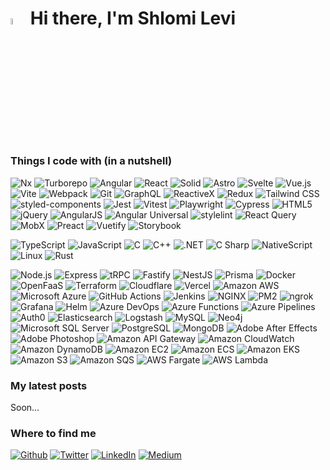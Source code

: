 <h1> <a href="https://shlomi-levi.dev/"><img src="https://media.giphy.com/media/hvRJCLFzcasrR4ia7z/giphy.gif" width="5%"></a> Hi there, I'm Shlomi Levi</h1>

<h3>Things I code with (in a nutshell)</h3>

<p>
  <img alt="Nx" src="https://img.shields.io/badge/-Nx-143055?style=flat-square&logo=nx&logoColor=white" />
  <img alt="Turborepo" src="https://img.shields.io/badge/-Turborepo-EF4444?style=flat-square&logo=turborepo&logoColor=white" />

 <img alt="Angular" src="https://img.shields.io/badge/-Angular-DD0031?style=flat-square&logo=angular&logoColor=white" />
<img alt="React" src="https://img.shields.io/badge/-React-61DAFB?style=flat-square&logo=react&logoColor=white" />
<img alt="Solid" src="https://img.shields.io/badge/-Solid-2C4F7C?style=flat-square&logo=solid&logoColor=white" />
<img alt="Astro" src="https://img.shields.io/badge/-Astro-FF5D01?style=flat-square&logo=astro&logoColor=white" />
<img alt="Svelte" src="https://img.shields.io/badge/-Svelte-FF3E00?style=flat-square&logo=svelte&logoColor=white" />
<img alt="Vue.js" src="https://img.shields.io/badge/-Vue.js-4FC08D?style=flat-square&logo=vue.js&logoColor=white" />

<img alt="Vite" src="https://img.shields.io/badge/-Vite-646CFF?style=flat-square&logo=vite&logoColor=white" />
<img alt="Webpack" src="https://img.shields.io/badge/-Webpack-8DD6F9?style=flat-square&logo=webpack&logoColor=white" />

<img alt="Git" src="https://img.shields.io/badge/-Git-F05032?style=flat-square&logo=git&logoColor=white" />
<img alt="GraphQL" src="https://img.shields.io/badge/-GraphQL-E10098?style=flat-square&logo=graphql&logoColor=white" />

<img alt="ReactiveX" src="https://img.shields.io/badge/-ReactiveX-B7178C?style=flat-square&logo=reactivex&logoColor=white" />
<img alt="Redux" src="https://img.shields.io/badge/-Redux-764ABC?style=flat-square&logo=redux&logoColor=white" />
<img alt="Tailwind CSS" src="https://img.shields.io/badge/-Tailwind CSS-06B6D4?style=flat-square&logo=tailwindcss&logoColor=white" />
<img alt="styled-components" src="https://img.shields.io/badge/-styled_components-DB7093?style=flat-square&logo=styled-components&logoColor=white" />

<img alt="Jest" src="https://img.shields.io/badge/-Jest-C21325?style=flat-square&logo=jest&logoColor=white" />
<img alt="Vitest" src="https://img.shields.io/badge/-Vitest-6E9F18?style=flat-square&logo=vitest&logoColor=white" />
<img alt="Playwright" src="https://img.shields.io/badge/-Playwright-2EAD33?style=flat-square&logo=playwright&logoColor=white" />
<img alt="Cypress" src="https://img.shields.io/badge/-Cypress-17202C?style=flat-square&logo=cypress&logoColor=white" />

<img alt="HTML5" src="https://img.shields.io/badge/-HTML5-E34F26?style=flat-square&logo=html5&logoColor=white" />
<img alt="jQuery" src="https://img.shields.io/badge/-jQuery-0769AD?style=flat-square&logo=jquery&logoColor=white" />
<img alt="AngularJS" src="https://img.shields.io/badge/-AngularJS-E23237?style=flat-square&logo=angularjs&logoColor=white" />
<img alt="Angular Universal" src="https://img.shields.io/badge/-Angular Universal-00ACC1?style=flat-square&logo=angularuniversal&logoColor=white" />
<img alt="stylelint" src="https://img.shields.io/badge/-stylelint-263238?style=flat-square&logo=stylelint&logoColor=white" />
<img alt="React Query" src="https://img.shields.io/badge/-React Query-FF4154?style=flat-square&logo=reactquery&logoColor=white" />
<img alt="MobX" src="https://img.shields.io/badge/-MobX-FF9955?style=flat-square&logo=mobx&logoColor=white" />
<img alt="Preact" src="https://img.shields.io/badge/-Preact-673AB8?style=flat-square&logo=preact&logoColor=white" />
<img alt="Vuetify" src="https://img.shields.io/badge/-Vuetify-1867C0?style=flat-square&logo=vuetify&logoColor=white" />
<img alt="Storybook" src="https://img.shields.io/badge/-Storybook-FF4785?style=flat-square&logo=storybook&logoColor=white" />

</p>
<p>
  <img alt="TypeScript" src="https://img.shields.io/badge/-TypeScript-3178C6?style=flat-square&logo=typescript&logoColor=white" />
  <img alt="JavaScript" src="https://img.shields.io/badge/-JavaScript-F7DF1E?style=flat-square&logo=javascript&logoColor=white" />
  <img alt="C" src="https://img.shields.io/badge/-C-A8B9CC?style=flat-square&logo=c&logoColor=white" /> 
  <img alt="C++" src="https://img.shields.io/badge/-C++-00599C?style=flat-square&logo=c++&logoColor=white" />
  <img alt=".NET" src="https://img.shields.io/badge/-.NET-512BD4?style=flat-square&logo=.net&logoColor=white" />
  <img alt="C Sharp" src="https://img.shields.io/badge/-C Sharp-239120?style=flat-square&logo=csharp&logoColor=white" />
  <img alt="NativeScript" src="https://img.shields.io/badge/-NativeScript-65ADF1?style=flat-square&logo=nativescript&logoColor=white" />
  <img alt="Linux" src="https://img.shields.io/badge/-Linux-FCC624?style=flat-square&logo=linux&logoColor=white" />
  <img alt="Rust" src="https://img.shields.io/badge/-Rust-000000?style=flat-square&logo=rust&logoColor=white" />
</p>
<p>

<img alt="Node.js" src="https://img.shields.io/badge/-Node.js-339933?style=flat-square&logo=node.js&logoColor=white" />
<img alt="Express" src="https://img.shields.io/badge/-Express-000000?style=flat-square&logo=express&logoColor=white" />
<img alt="tRPC" src="https://img.shields.io/badge/-tRPC-2596BE?style=flat-square&logo=trpc&logoColor=white" />
<img alt="Fastify" src="https://img.shields.io/badge/-Fastify-000000?style=flat-square&logo=fastify&logoColor=white" />
<img alt="NestJS" src="https://img.shields.io/badge/-NestJS-E0234E?style=flat-square&logo=nestjs&logoColor=white" />
<img alt="Prisma" src="https://img.shields.io/badge/-Prisma-2D3748?style=flat-square&logo=prisma&logoColor=white" />

<img alt="Docker" src="https://img.shields.io/badge/-Docker-2496ED?style=flat-square&logo=docker&logoColor=white" />
<img alt="OpenFaaS" src="https://img.shields.io/badge/-OpenFaaS-3B5EE9?style=flat-square&logo=openfaas&logoColor=white" />
<img alt="Terraform" src="https://img.shields.io/badge/-Terraform-7B42BC?style=flat-square&logo=terraform&logoColor=white" />
<img alt="Cloudflare" src="https://img.shields.io/badge/-Cloudflare-F38020?style=flat-square&logo=cloudflare&logoColor=white" />
<img alt="Vercel" src="https://img.shields.io/badge/-Vercel-000000?style=flat-square&logo=vercel&logoColor=white" />
<img alt="Amazon AWS" src="https://img.shields.io/badge/-Amazon AWS-232F3E?style=flat-square&logo=amazonaws&logoColor=white" />
<img alt="Microsoft Azure" src="https://img.shields.io/badge/-Microsoft Azure-0078D4?style=flat-square&logo=microsoftazure&logoColor=white" />
<img alt="GitHub Actions" src="https://img.shields.io/badge/-GitHub Actions-2088FF?style=flat-square&logo=githubactions&logoColor=white" />
<img alt="Jenkins" src="https://img.shields.io/badge/-Jenkins-D24939?style=flat-square&logo=jenkins&logoColor=white" />
<img alt="NGINX" src="https://img.shields.io/badge/-NGINX-009639?style=flat-square&logo=nginx&logoColor=white" />
<img alt="PM2" src="https://img.shields.io/badge/-PM2-2B037A?style=flat-square&logo=pm2&logoColor=white" />
<img alt="ngrok" src="https://img.shields.io/badge/-ngrok-1F1E37?style=flat-square&logo=ngrok&logoColor=white" />
<img alt="Grafana" src="https://img.shields.io/badge/-Grafana-F46800?style=flat-square&logo=grafana&logoColor=white" />
<img alt="Helm" src="https://img.shields.io/badge/-Helm-0F1689?style=flat-square&logo=helm&logoColor=white" />

<img alt="Azure DevOps" src="https://img.shields.io/badge/-Azure DevOps-0078D7?style=flat-square&logo=azuredevops&logoColor=white" />
<img alt="Azure Functions" src="https://img.shields.io/badge/-Azure Functions-0062AD?style=flat-square&logo=azurefunctions&logoColor=white" />
<img alt="Azure Pipelines" src="https://img.shields.io/badge/-Azure Pipelines-2560E0?style=flat-square&logo=azurepipelines&logoColor=white" />




  


  
<img alt="Auth0" src="https://img.shields.io/badge/-Auth0-EB5424?style=flat-square&logo=auth0&logoColor=white" />

<img alt="Elasticsearch" src="https://img.shields.io/badge/-Elasticsearch-005571?style=flat-square&logo=elasticsearch&logoColor=white" />
<img alt="Logstash" src="https://img.shields.io/badge/-Logstash-005571?style=flat-square&logo=logstash&logoColor=white" />
<img alt="MySQL" src="https://img.shields.io/badge/-MySQL-4479A1?style=flat-square&logo=mysql&logoColor=white" />
<img alt="Neo4j" src="https://img.shields.io/badge/-Neo4j-4581C3?style=flat-square&logo=neo4j&logoColor=white" />
<img alt="Microsoft SQL Server" src="https://img.shields.io/badge/-Microsoft SQL Server-CC2927?style=flat-square&logo=microsoftsqlserver&logoColor=white" />
<img alt="PostgreSQL" src="https://img.shields.io/badge/-PostgreSQL-4169E1?style=flat-square&logo=postgresql&logoColor=white" />
<img alt="MongoDB" src="https://img.shields.io/badge/-MongoDB-13aa52?style=flat-square&logo=mongodb&logoColor=white" />



<img alt="Adobe After Effects" src="https://img.shields.io/badge/-Adobe After Effects-9999FF?style=flat-square&logo=adobeaftereffects&logoColor=white" />
<img alt="Adobe Photoshop" src="https://img.shields.io/badge/-Adobe Photoshop-31A8FF?style=flat-square&logo=adobephotoshop&logoColor=white" />
<img alt="Amazon API Gateway" src="https://img.shields.io/badge/-Amazon API Gateway-FF4F8B?style=flat-square&logo=amazonapigateway&logoColor=white" />
<img alt="Amazon CloudWatch" src="https://img.shields.io/badge/-Amazon CloudWatch-FF4F8B?style=flat-square&logo=amazoncloudwatch&logoColor=white" />
<img alt="Amazon DynamoDB" src="https://img.shields.io/badge/-Amazon DynamoDB-4053D6?style=flat-square&logo=amazondynamodb&logoColor=white" />
<img alt="Amazon EC2" src="https://img.shields.io/badge/-Amazon EC2-FF9900?style=flat-square&logo=amazonec2&logoColor=white" />
<img alt="Amazon ECS" src="https://img.shields.io/badge/-Amazon ECS-FF9900?style=flat-square&logo=amazonecs&logoColor=white" />
<img alt="Amazon EKS" src="https://img.shields.io/badge/-Amazon EKS-FF9900?style=flat-square&logo=amazoneks&logoColor=white" />
<img alt="Amazon S3" src="https://img.shields.io/badge/-Amazon S3-569A31?style=flat-square&logo=amazons3&logoColor=white" />
<img alt="Amazon SQS" src="https://img.shields.io/badge/-Amazon SQS-FF4F8B?style=flat-square&logo=amazonsqs&logoColor=white" />
<img alt="AWS Fargate" src="https://img.shields.io/badge/-AWS Fargate-FF9900?style=flat-square&logo=awsfargate&logoColor=white" />
<img alt="AWS Lambda" src="https://img.shields.io/badge/-AWS Lambda-FF9900?style=flat-square&logo=awslambda&logoColor=white" />

</p>

<h3>My latest posts</h3>
<p>Soon...</p>

<h3>Where to find me</h3>
<p><a href="https://github.com/wizardnet972" target="_blank"><img alt="Github" src="https://img.shields.io/badge/GitHub-%2312100E.svg?&style=for-the-badge&logo=Github&logoColor=white" /></a> <a href="https://twitter.com/wizardnet972" target="_blank"><img alt="Twitter" src="https://img.shields.io/badge/twitter-%231DA1F2.svg?&style=for-the-badge&logo=twitter&logoColor=white" /></a> <a href="https://www.linkedin.com/in/shlomi-levi" target="_blank"><img alt="LinkedIn" src="https://img.shields.io/badge/linkedin-%230077B5.svg?&style=for-the-badge&logo=linkedin&logoColor=white" /></a> <a href="https://medium.com/@wizardnet972" target="_blank"><img alt="Medium" src="https://img.shields.io/badge/medium-%2312100E.svg?&style=for-the-badge&logo=medium&logoColor=white" /></a>
</p>
